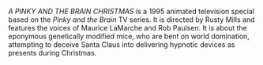 _A PINKY AND THE BRAIN CHRISTMAS_ is a 1995 animated television special based on the _Pinky and the Brain_ TV series. It is directed by Rusty Mills and features the voices of Maurice LaMarche and Rob Paulsen. It is about the eponymous genetically modified mice, who are bent on world domination, attempting to deceive Santa Claus into delivering hypnotic devices as presents during Christmas.
